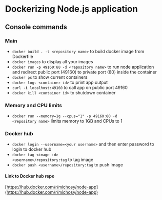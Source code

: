# Dockerizing Node.js application

## Console commands
### Main 
- <code>docker build . -t \<repository name\></code> to build docker image from Dockerfile
- <code>docker images</code> to display all your images
- <code>docker run -p 49160:80 -d \<repository name\></code> to run node application and redirect public port (49160) to private port (80) inside the container
- <code>docker ps</code> to show current containers
- <code>docker logs \<container id\></code> to print app output
- <code>curl -i localhost:49160</code> to call app on public port 49160
- <code>docker kill \<container id\></code> to shutdown container

### Memory and CPU limits
- <code>docker run --memory=1g --cpus="1" -p 49160:80 -d \<repository name\></code> limits memory to 1GB and CPUs to 1

### Docker hub
- <code>docker login --username=\<your username\></code> and then enter password to login to docker hub
- <code>docker tag \<image id\> \<username\>/repository:tag</code> to tag image
- <code>docker push \<username\>/repository:tag</code> to push image

#### Link to Docker hub repo
[https://hub.docker.com/r/michosy/node-app](https://hub.docker.com/r/michosy/node-app)
